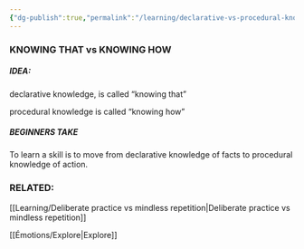 ```yaml
---
{"dg-publish":true,"permalink":"/learning/declarative-vs-procedural-knowledge/"}
---
```



### KNOWING THAT vs KNOWING HOW
##### IDEA:
declarative knowledge, is called “knowing that”

procedural knowledge is called “knowing how”

##### BEGINNERS TAKE
To learn a skill is to move from declarative knowledge of facts to procedural knowledge of action.

### RELATED:
[[Learning/Deliberate practice vs mindless repetition\|Deliberate practice vs mindless repetition]]

[[Émotions/Explore\|Explore]]

